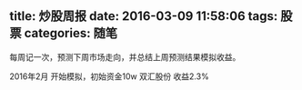 title: 炒股周报
date: 2016-03-09 11:58:06
tags: 股票
categories: 随笔
---
每周记一次，预测下周市场走向，并总结上周预测结果模拟收益。

2016年2月 开始模拟，初始资金10w
双汇股份        收益2.3%
